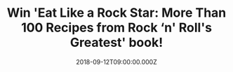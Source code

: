 ---
campaign-uuid: "c-b0292abe-1927-4cb7-a986-d8ed0187dd76"
type: "Preview"
category: "Gifts"
date: "2018-09-12T09:00:00.000Z"
end-date: "2018-10-12T23:59:00.000Z"
disable-form: false
is_promoted: false
has_entry_page: true
title: "Win 'Eat Like a Rock Star: More Than 100 Recipes from Rock ‘n' Roll's Greatest'\
  \ book!"
competition-description: "<p>With more than a hundred recipes from seven decades of\
  \ rock ‘n’ roll, pop, country, RnB, and disco, Mark Bego, along with Mary Wilson\
  \ of The Supremes, gathers beloved recipes from legendary rocker friends and invites\
  \ the ultimate music fan to put on an apron and join them at the table! We are giving\
  \ away this incredible book to one of our NME readers! </p>\r\n<p>Click the link\
  \ below for a chance to win! </p>"
hero-header: "Win 'Eat Like a Rock Star: More Than 100 Recipes from Rock ‘n' Roll's\
  \ Greatest' book!"
terms-confirmation: "N/A"
banner-img: "https://assets.expresslyapp.com/asset-85b43d16-bd1d-4e79-bd72-14034f893628.jpg"
logo-left-href: "aaa.nme.com"
logo-left-image: "https://assets.expresslyapp.com/asset-361586f2-c2ef-4fa4-b2d9-34c301505763.jpg"
logo-left-title: "nme aaa"
bg-image-hero: "https://assets.expresslyapp.com/asset-8430a603-114b-4fcd-abca-c0d195715dde.jpg"
bg-image-first: "https://assets.expresslyapp.com/asset-7de7410d-9c16-4559-8673-aafacc2e5ac3.jpg"
section1-content: "<p>This wonderful, best-ever collection of recipes features each\
  \ rock star’s biography, their favorite recipe, and other fun facts, Eat Like a\
  \ Rock Star is a must-have for every die-hard rocker-at-heart who loves to eat..</p>\r\
  \n<p>There is nowhere else you will find Ray Parker Jr.’s Salmon and Eggs, Joey\
  \ Fatone’s (NSYNC) Rice Balls, Micky Dolenz’s (The Monkees) Micky ‘D’ Cocktail,\
  \ and Angela Bowie’s (David Bowie’s ex-wife’s) Rosti Hash Brown Potatoes all in\
  \ one book. Whether it’s brunch, lunch, dinner, or desert you can find all kind\
  \ of recipes here!</p>\r\n<p>Looking forward to improving your cooking skills? Enter\
  \ the form below and surprise your loved ones with a nice meal!</p>"
entry-title: "Win 'Eat Like a Rock Star: More Than 100 Recipes from Rock ‘n' Roll's\
  \ Greatest' book!"
entry-content: "Enter the draw to win Eat Like a Rock Star: More Than 100 Recipes\
  \ from Rock ‘n' Roll's Greatest book! by completing the form below before 23:59\
  \ on 12th of October 2018."
has-winner: false
prize-description: "Eat Like a Rock Star: More Than 100 Recipes from Rock ‘n' Roll's\
  \ Greatest book."
special-conditions: "Multiple entries are allowed up to one every day."
---